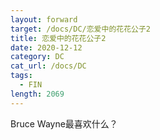 ```yaml
---
layout: forward
target: /docs/DC/恋爱中的花花公子2
title: 恋爱中的花花公子2
date: 2020-12-12
category: DC
cat_url: /docs/DC
tags: 
  - FIN
length: 2069
---
```


Bruce Wayne最喜欢什么？

